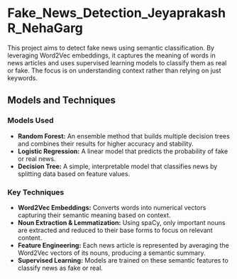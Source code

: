 # Fake_News_Detection_JeyaprakashR_NehaGarg
This project aims to detect fake news using semantic classification. By leveraging Word2Vec embeddings, it captures the meaning of words in news articles and uses supervised learning models to classify them as real or fake. The focus is on understanding context rather than relying on just keywords.

## Models and Techniques

### Models Used
- **Random Forest:** An ensemble method that builds multiple decision trees and combines their results for higher accuracy and stability.
- **Logistic Regression:** A linear model that predicts the probability of fake or real news.
- **Decision Tree:** A simple, interpretable model that classifies news by splitting data based on feature values.

### Key Techniques
- **Word2Vec Embeddings:** Converts words into numerical vectors capturing their semantic meaning based on context.
- **Noun Extraction & Lemmatization:** Using spaCy, only important nouns are extracted and reduced to their base forms to focus on relevant content.
- **Feature Engineering:** Each news article is represented by averaging the Word2Vec vectors of its nouns, producing a semantic summary.
- **Supervised Learning:** Models are trained on these semantic features to classify news as fake or real.
